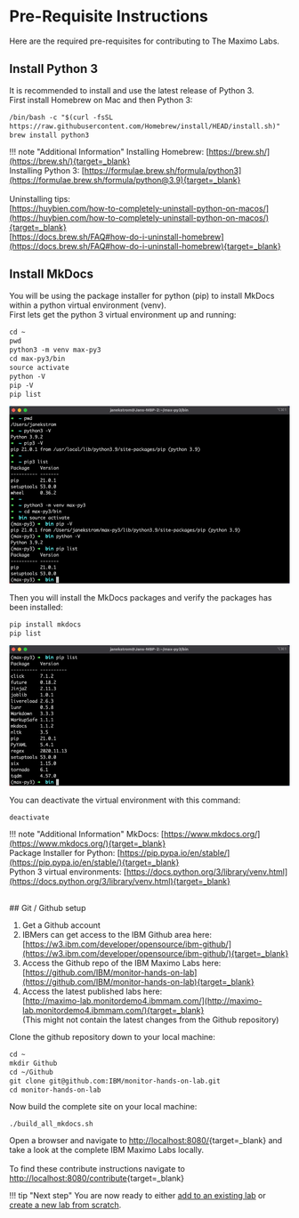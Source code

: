 # Pre-Requisite Instructions

Here are the required pre-requisites for contributing to The Maximo Labs.

## Install Python 3

It is recommended to install and use the latest release of Python 3.</br>
First install Homebrew on Mac and then Python 3:

    /bin/bash -c "$(curl -fsSL https://raw.githubusercontent.com/Homebrew/install/HEAD/install.sh)"
    brew install python3


!!! note "Additional Information"
    Installing Homebrew: [https://brew.sh/](https://brew.sh/){target=_blank}</br>
    Installing Python 3: [https://formulae.brew.sh/formula/python3](https://formulae.brew.sh/formula/python@3.9){target=_blank}</br>
    </br>
    Uninstalling tips:</br>
    [https://huybien.com/how-to-completely-uninstall-python-on-macos/](https://huybien.com/how-to-completely-uninstall-python-on-macos/){target=_blank}</br>
    [https://docs.brew.sh/FAQ#how-do-i-uninstall-homebrew](https://docs.brew.sh/FAQ#how-do-i-uninstall-homebrew){target=_blank}
</br>
## Install MkDocs

You will be using the package installer for python (pip) to install MkDocs within a python virtual environment (venv).</br>
First lets get the python 3 virtual environment up and running:

    cd ~
    pwd
    python3 -m venv max-py3
    cd max-py3/bin
    source activate
    python -V
    pip -V
    pip list


![Create virtual environment](/img/pre-req_3.png)

Then you will install the MkDocs packages and verify the packages has been installed:

    pip install mkdocs
    pip list

![pip list after MkDocs package is installed](/img/pre-req_4.png)


You can deactivate the virtual environment with this command:

    deactivate

!!! note "Additional Information"
    MkDocs: [https://www.mkdocs.org/](https://www.mkdocs.org/){target=_blank}</br>
    Package Installer for Python: [https://pip.pypa.io/en/stable/](https://pip.pypa.io/en/stable/){target=_blank}</br>
    Python 3 virtual environments: [https://docs.python.org/3/library/venv.html](https://docs.python.org/3/library/venv.html){target=_blank}

</br>
## Git / Github setup

1. Get a Github account
2. IBMers can get access to the IBM Github area here:<br>
[https://w3.ibm.com/developer/opensource/ibm-github/](https://w3.ibm.com/developer/opensource/ibm-github/){target=_blank}
3. Access the Github repo of the IBM Maximo Labs here:<br>
[https://github.com/IBM/monitor-hands-on-lab](https://github.com/IBM/monitor-hands-on-lab){target=_blank}
4. Access the latest published labs here:<br>
[http://maximo-lab.monitordemo4.ibmmam.com/](http://maximo-lab.monitordemo4.ibmmam.com/){target=_blank}<br>
(This might not contain the latest changes from the Github repository)

Clone the github repository down to your local machine:

    cd ~
    mkdir Github
    cd ~/Github
    git clone git@github.com:IBM/monitor-hands-on-lab.git
    cd monitor-hands-on-lab

Now build the complete site on your local machine:

    ./build_all_mkdocs.sh
    
Open a browser and navigate to [http://localhost:8080/](http://localhost:8080/){target=_blank} and take a look at the complete IBM Maximo Labs locally.  
<br>
To find these contribute instructions navigate to [http://localhost:8080/contribute](http://localhost:8080/contribute){target=_blank}

!!! tip "Next step"
    You are now ready to either [add to an existing lab](../add_content/) or [create a new lab from scratch](../create_new/).